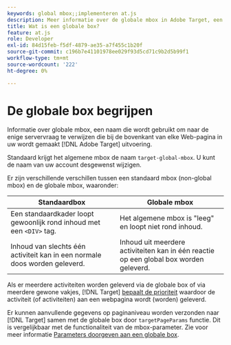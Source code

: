 ```yaml
---
keywords: global mbox;;implementeren at.js
description: Meer informatie over de globale mbox in Adobe Target, een naam die wordt gebruikt om te verwijzen naar de enige serveroproep die boven aan elke webpagina in uw [!DNL Target] uitvoering.
title: Wat is een globale box?
feature: at.js
role: Developer
exl-id: 84d15feb-f5df-4879-ae35-a7f455c1b20f
source-git-commit: c196b7e41101978ee029f93d5cd71c9b2d5b99f1
workflow-type: tm+mt
source-wordcount: '222'
ht-degree: 0%

---
```


# De globale box begrijpen

Informatie over globale mbox, een naam die wordt gebruikt om naar de enige servervraag te verwijzen die bij de bovenkant van elke Web-pagina in uw wordt gemaakt [!DNL Adobe Target] uitvoering.

Standaard krijgt het algemene mbox de naam `target-global-mbox`. U kunt de naam van uw account desgewenst wijzigen.

Er zijn verschillende verschillen tussen een standaard mbox (non-global mbox) en de globale mbox, waaronder:

| Standaardbox | Globale mbox |
|--- |--- |
| Een standaardkader loopt gewoonlijk rond inhoud met een `<DIV>` tag. | Het algemene mbox is &quot;leeg&quot; en loopt niet rond inhoud. |
| Inhoud van slechts één activiteit kan in een normale doos worden geleverd. | Inhoud uit meerdere activiteiten kan in één reactie op een global box worden geleverd. |

Als er meerdere activiteiten worden geleverd via de globale box of via meerdere gewone vakjes, [!DNL Target] [bepaalt de prioriteit](/help/main/c-activities/priority.md#concept_1780C11FEA57440499F0047DD6900E0F) waardoor de activiteit (of activiteiten) aan een webpagina wordt (worden) geleverd.

Er kunnen aanvullende gegevens op paginaniveau worden verzonden naar [!DNL Target] samen met de globale box door `targetPageParams` functie. Dit is vergelijkbaar met de functionaliteit van de mbox-parameter. Zie voor meer informatie [Parameters doorgeven aan een globale box](https://developer.adobe.com/target/implement/client-side/atjs/global-mbox/pass-parameters-to-global-mbox/).
